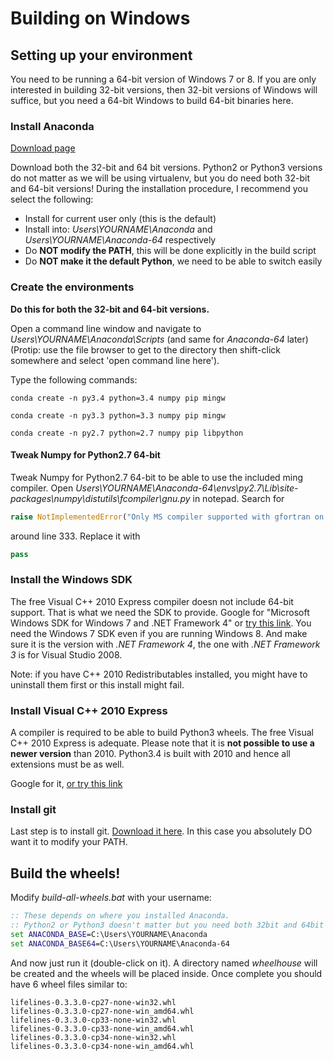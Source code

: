 # Building on Windows

## Setting up your environment

You need to be running a 64-bit version of Windows 7 or 8. If you are
only interested in building 32-bit versions, then 32-bit versions of
Windows will suffice, but you need a 64-bit Windows to build 64-bit
binaries here.

### Install Anaconda

[Download page](http://continuum.io/downloads)

Download both the 32-bit and 64 bit versions. Python2 or Python3
versions do not matter as we will be using virtualenv, but you do need
both 32-bit and 64-bit versions! During the installation procedure, I
recommend you select the following:

* Install for current user only (this is the default)
* Install into: _Users\YOURNAME\Anaconda_ and _Users\YOURNAME\Anaconda-64_ respectively
* Do **NOT modify the PATH**, this will be done explicitly in the build script
* Do **NOT make it the default Python**, we need to be able to switch easily

### Create the environments

**Do this for both the 32-bit and 64-bit versions.**

Open a command line window and navigate to
_Users\YOURNAME\Anaconda\Scripts_ (and same for _Anaconda-64_ later)
(Protip: use the file browser to get to the directory then shift-click
somewhere and select 'open command line here').

Type the following commands:

    conda create -n py3.4 python=3.4 numpy pip mingw

    conda create -n py3.3 python=3.3 numpy pip mingw

    conda create -n py2.7 python=2.7 numpy pip libpython

#### Tweak Numpy for Python2.7 64-bit

Tweak Numpy for Python2.7 64-bit to be able to use the included ming
compiler. Open
_Users\YOURNAME\Anaconda-64\envs\py2.7\Lib\site-packages\numpy\distutils\fcompiler\gnu.py_
in notepad. Search for

```python
raise NotImplementedError("Only MS compiler supported with gfortran on win64")
```

around line 333. Replace it with

```python
pass
```

### Install the Windows SDK

The free Visual C++ 2010 Express compiler doesn not include 64-bit
support. That is what we need the SDK to provide. Google for
"Microsoft Windows SDK for Windows 7 and .NET Framework 4" or
[try this link](http://www.microsoft.com/en-us/download/details.aspx?id=8279).
You need the Windows 7 SDK even if you are running Windows 8. And make
sure it is the version with _.NET Framework 4_, the one with _.NET
Framework 3_ is for Visual Studio 2008.

Note: if you have C++ 2010 Redistributables installed, you might have
to uninstall them first or this install might fail.

### Install Visual C++ 2010 Express

A compiler is required to be able to build Python3 wheels. The free
Visual C++ 2010 Express is adequate. Please note that it is **not
possible to use a newer version** than 2010. Python3.4 is built with
2010 and hence all extensions must be as well.

Google for it, [or try this link](http://www.visualstudio.com/downloads/download-visual-studio-vs#DownloadFamilies_4)

### Install git

Last step is to install
git. [Download it here](http://git-scm.com/download/win]). In this
case you absolutely DO want it to modify your PATH.

## Build the wheels!

Modify _build-all-wheels.bat_ with your username:

```bat
:: These depends on where you installed Anaconda.
:: Python2 or Python3 doesn't matter but you need both 32bit and 64bit versions.
set ANACONDA_BASE=C:\Users\YOURNAME\Anaconda
set ANACONDA_BASE64=C:\Users\YOURNAME\Anaconda-64
```

And now just run it (double-click on it). A directory named
_wheelhouse_ will be created and the wheels will be placed
inside. Once complete you should have 6 wheel files similar to:

    lifelines-0.3.3.0-cp27-none-win32.whl
    lifelines-0.3.3.0-cp27-none-win_amd64.whl
    lifelines-0.3.3.0-cp33-none-win32.whl
    lifelines-0.3.3.0-cp33-none-win_amd64.whl
    lifelines-0.3.3.0-cp34-none-win32.whl
    lifelines-0.3.3.0-cp34-none-win_amd64.whl
